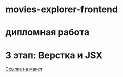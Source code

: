 # movies-explorer-frontend
# дипломная работа 
# 3 этап: Верстка и JSX
[Ссылка на макет](https://1drv.ms/u/s!Ag_Pld2Zz_5ug3mqQqE3au6r9cWu?e=OKZi6h)
